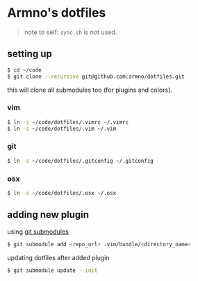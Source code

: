 # Armno's dotfiles

> note to self: `sync.sh` is not used.

## setting up

```sh
$ cd ~/code
$ git clone --recursive git@github.com:armno/dotfiles.git
```
this will clone all submodules too (for plugins and colors).

### vim

```sh
$ ln -s ~/code/dotfiles/.vimrc ~/.vimrc
$ ln -s ~/code/dotfiles/.vim ~/.vim
```

### git

```sh
$ ln -s ~/code/dotfiles/.gitconfig ~/.gitconfig
```

### osx

```sh
$ ln -s ~/code/dotfiles/.osx ~/.osx
```

## adding new plugin

using [git submodules](http://git-scm.com/book/en/Git-Tools-Submodules)

```sh
$ git submodule add <repo_url> .vim/bundle/<directory_name>
```

updating dotfiles after added plugin

```sh
$ git submodule update --init
```
